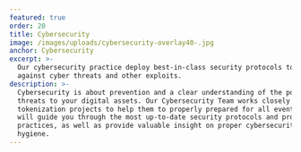 ```yaml
---
featured: true
order: 20
title: Cybersecurity
image: /images/uploads/cybersecurity-overlay40-.jpg
anchor: Cybersecurity
excerpt: >-
  Our cybersecurity practice deploy best-in-class security protocols to protect
  against cyber threats and other exploits.
description: >-
  Cybersecurity is about prevention and a clear understanding of the potential
  threats to your digital assets. Our Cybersecurity Team works closely with
  tokenization projects to help them to properly prepared for all events. They
  will guide you through the most up-to-date security protocols and protection
  practices, as well as provide valuable insight on proper cybersecurity
  hygiene.
---
```


